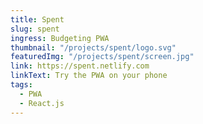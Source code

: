 ```yaml
---
title: Spent
slug: spent
ingress: Budgeting PWA
thumbnail: "/projects/spent/logo.svg"
featuredImg: "/projects/spent/screen.jpg"
link: https://spent.netlify.com
linkText: Try the PWA on your phone
tags:
  - PWA
  - React.js
---
```

